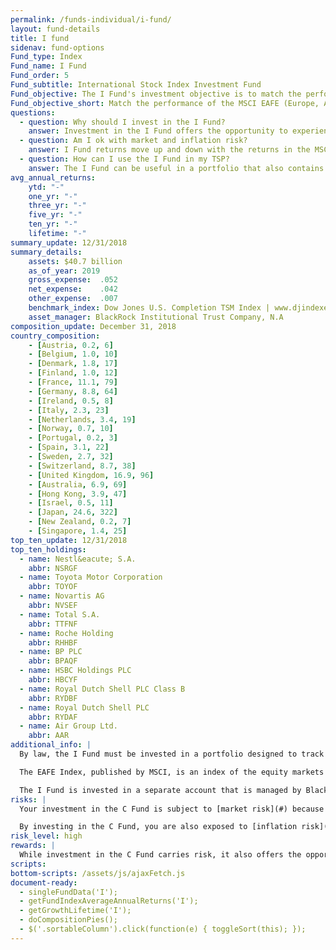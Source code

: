 ```yaml
---
permalink: /funds-individual/i-fund/
layout: fund-details
title: I fund
sidenav: fund-options
Fund_type: Index
Fund_name: I Fund
Fund_order: 5
Fund_subtitle: International Stock Index Investment Fund
Fund_objective: The I Fund's investment objective is to match the performance of the MSCI EAFE (Europe, Australasia, Far East) Index.
Fund_objective_short: Match the performance of the MSCI EAFE (Europe, Australasia, Far East) Index.
questions:
  - question: Why should I invest in the I Fund?
    answer: Investment in the I Fund offers the opportunity to experience gains from equity ownership of non-U.S. companies. Because it represents the stocks of companies in many developed countries (excluding the U.S.), it is an excellent way to diversify the stock portion of your TSP allocation.
  - question: Am I ok with market and inflation risk?
    answer: I Fund returns move up and down with the returns in the MSCI EAFE (market risk). The EAFE Index (and the I Fund returns) will rise or fall as the value of the U.S. dollar decreases or increases relative to the value of the currencies of the countries represented in the EAFE index (currency risk) or if I Fund investments do not grow enough to offset the reduction in purchasing power (inflation risk).
  - question: How can I use the I Fund in my TSP?
    answer: The I Fund can be useful in a portfolio that also contains stock funds that track other indexes such as the C Fund and the S Fund. By investing in all segments of the stock market (as opposed to just one), you reduce your exposure to market risk. The I Fund can also be useful in a portfolio that contains bonds. A retirement portfolio that contains a bond fund like the F Fund, along with other stock funds, like the C and S Funds, will tend to be less volatile than one that contains stock funds alone.
avg_annual_returns:
    ytd: "-"
    one_yr: "-"
    three_yr: "-"
    five_yr: "-"
    ten_yr: "-"
    lifetime: "-"
summary_update: 12/31/2018
summary_details:
    assets: $40.7 billion
    as_of_year: 2019
    gross_expense:  .052
    net_expense:    .042
    other_expense:  .007
    benchmark_index: Dow Jones U.S. Completion TSM Index | www.djindexes.com
    asset_manager: BlackRock Institutional Trust Company, N.A
composition_update: December 31, 2018
country_composition:
    - [Austria, 0.2, 6]
    - [Belgium, 1.0, 10]
    - [Denmark, 1.8, 17]
    - [Finland, 1.0, 12]
    - [France, 11.1, 79]
    - [Germany, 8.8, 64]
    - [Ireland, 0.5, 8]
    - [Italy, 2.3, 23]
    - [Netherlands, 3.4, 19]
    - [Norway, 0.7, 10]
    - [Portugal, 0.2, 3]
    - [Spain, 3.1, 22]
    - [Sweden, 2.7, 32]
    - [Switzerland, 8.7, 38]
    - [United Kingdom, 16.9, 96]
    - [Australia, 6.9, 69]
    - [Hong Kong, 3.9, 47]
    - [Israel, 0.5, 11]
    - [Japan, 24.6, 322]
    - [New Zealand, 0.2, 7]
    - [Singapore, 1.4, 25]
top_ten_update: 12/31/2018
top_ten_holdings:
  - name: Nestl&eacute; S.A.
    abbr: NSRGF
  - name: Toyota Motor Corporation
    abbr: TOYOF
  - name: Novartis AG
    abbr: NVSEF
  - name: Total S.A.
    abbr: TTFNF
  - name: Roche Holding
    abbr: RHHBF
  - name: BP PLC
    abbr: BPAQF
  - name: HSBC Holdings PLC
    abbr: HBCYF
  - name: Royal Dutch Shell PLC Class B
    abbr: RYDBF
  - name: Royal Dutch Shell PLC
    abbr: RYDAF
  - name: Air Group Ltd.
    abbr: AAR
additional_info: |
  By law, the I Fund must be invested in a portfolio designed to track the performance of an index of common stocks representing international stock markets outside of the United States. The Federal Retirement Thrift Investment Board has chosen as its benchmark the MSCI EAFE (Europe, Australasia, Far East) Index, which tracks the overall performance of the major companies and industries in the European, Australian, and Asian stock markets.

  The EAFE Index, published by MSCI, is an index of the equity markets of the developed world outside of the United States and Canada. It is the most widely used international stock index. As of December 31, 2017, the index covered the equity markets of 21 countries, as shown in the table.

  The I Fund is invested in a separate account that is managed by BlackRock Institutional Trust Company, N.A. The I Fund holds common stocks of all the companies represented in the EAFE Index in virtually the same weights that they have in the index. The performance of the I Fund is evaluated on the basis of how closely its returns match those of the EAFE Index.
risks: |
  Your investment in the C Fund is subject to [market risk](#) because the prices of the stocks in the S&P 500 Index rise and fall.

  By investing in the C Fund, you are also exposed to [inflation risk](#), meaning your C Fund investment may not grow enough to offset inflation.
risk_level: high
rewards: |
  While investment in the C Fund carries risk, it also offers the opportunity to experience gains from equity ownership of large and mid-sized U.S. company stocks.
scripts:
bottom-scripts: /assets/js/ajaxFetch.js
document-ready:
  - singleFundData('I');
  - getFundIndexAverageAnnualReturns('I');
  - getGrowthLifetime('I');
  - doCompositionPies();
  - $('.sortableColumn').click(function(e) { toggleSort(this); });
---
```

